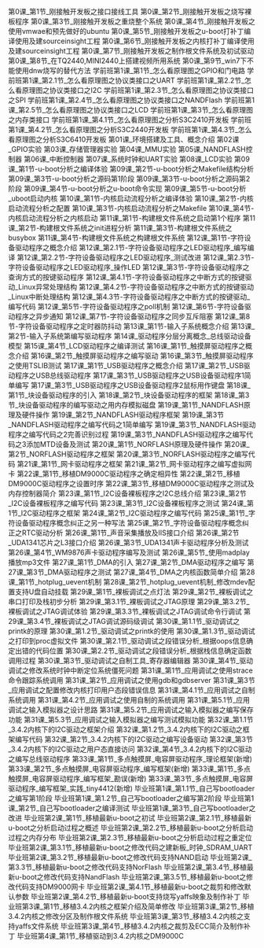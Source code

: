 第0课_第1节_刚接触开发板之接口接线工具
第0课_第2节_刚接触开发板之烧写裸板程序
第0课_第3节_刚接触开发板之重烧整个系统
第0课_第4节_刚接触开发板之使用vmwae和预先做好的ubuntu
第0课_第5节_刚接触开发板之u-boot打补丁编译使用及建sourceinsight工程
第0课_第6节_刚接触开发板之内核打补丁编译使用及建sourceinsight工程
第0课_第7节_刚接触开发板之制作根文件系统及初试驱动
第0课_第8节_在TQ2440,MINI2440上搭建视频所用系统
第0课_第9节_win7下不能使用dnw烧写的替代方法
学前班第1课_第1节_怎么看原理图之GPIO和门电路
学前班第1课_第2.1节_怎么看原理图之协议类接口之UART
学前班第1课_第2.2节_怎么看原理图之协议类接口之I2C
学前班第1课_第2.3节_怎么看原理图之协议类接口之SPI
学前班第1课_第2.4节_怎么看原理图之协议类接口之NANDFlash
学前班第1课_第2.5节_怎么看原理图之协议类接口之LCD
学前班第1课_第3节_怎么看原理图之内存类接口
学前班第1课_第4.1节_怎么看原理图之分析S3C2410开发板
学前班第1课_第4.2节_怎么看原理图之分析S3C2440开发板
学前班第1课_第4.3节_怎么看原理图之分析S3C6410开发板
第01课_环境搭建及工具、概念介绍
第02课_GPIO实验
第03课_存储管理器实验
第04课_MMU实验
第05课_NANDFLASH控制器
第06课_中断控制器
第07课_系统时钟和UART实验
第08课_LCD实验
第09课_第1节-u-boot分析之编译体验
第09课_第2节-u-boot分析之Makefile结构分析
第09课_第3节-u-boot分析之源码第1阶段
第09课_第3节-u-boot分析之源码第2阶段
第09课_第4节-u-boot分析之u-boot命令实现
第09课_第5节-u-boot分析_uboot启动内核
第10课_第1节-内核启动流程分析之编译体验
第10课_第2节-内核启动流程分析之配置
第10课_第3节-内核启动流程分析之Makefile
第10课_第4节-内核启动流程分析之内核启动
第11课_第1节-构建根文件系统之启动第1个程序
第11课_第2节-构建根文件系统之init进程分析
第11课_第3节-构建根文件系统之busybox
第11课_第4节-构建根文件系统之构建根文件系统
第12课_第1节-字符设备驱动程序之概念介绍
第12课_第2.1节-字符设备驱动程序之LED驱动程序_编写编译
第12课_第2.2节-字符设备驱动程序之LED驱动程序_测试改进
第12课_第2.3节-字符设备驱动程序之LED驱动程序_操作LED
第12课_第3节-字符设备驱动程序之查询方式的按键驱动程序
第12课_第4.1节-字符设备驱动程序之中断方式的按键驱动_Linux异常处理结构
第12课_第4.2节-字符设备驱动程序之中断方式的按键驱动_Linux中断处理结构
第12课_第4.3节-字符设备驱动程序之中断方式的按键驱动_编写代码
第12课_第5节-字符设备驱动程序之poll机制
第12课_第6节-字符设备驱动程序之异步通知
第12课_第7节-字符设备驱动程序之同步互斥阻塞
第12课_第8节-字符设备驱动程序之定时器防抖动
第13课_第1节-输入子系统概念介绍
第13课_第2节-输入子系统第编写驱动程序
第14课_驱动程序分层分离概念_总线驱动设备模型
第15课_第4节_LCD驱动程序之编译测试
第16课_第1节_触摸屏驱动程序之概念介绍
第16课_第2节_触摸屏驱动程序之编写驱动
第16课_第3节_触摸屏驱动程序之使用TSLIB测试
第17课_第1节_USB驱动程序之概念介绍
第17课_第2节_USB驱动程序之USB总线驱动程序
第17课_第3节_USB驱动程序之USB设备驱动程序1简单编写
第17课_第3节_USB驱动程序之USB设备驱动程序2鼠标用作键盘
第18课_第1节_块设备驱动程序的引入
第18课_第2节_块设备驱动程序的框架
第18课_第3节_块设备驱动程序的编写驱动之用内存模拟磁盘
第19课_第1节_NANDFLASH原理及硬件操作
第19课_第2节_NANDFLASH驱动程序框架
第19课_第3节_NANDFLASH驱动程序之编写代码之1简单编写
第19课_第3节_NANDFLASH驱动程序之编写代码之2完善识别过程
第19课_第3节_NANDFLASH驱动程序之编写代码之3添加MTD设备及测试
第20课_第1节_NORFLASH原理及硬件操作
第20课_第2节_NORFLASH驱动程序之框架
第20课_第3节_NORFLASH驱动程序之编写代码
第21课_第1节_网卡驱动程序之框架
第21课_第2节_网卡驱动程序之编写虚拟网卡
第22课_第1节_移植DM9000C驱动程序之确定相异性
第22课_第2节_移植DM9000C驱动程序之设置时序
第22课_第3节_移植DM9000C驱动程序之测试及内存控制器简介
第23课_第1节_I2C设备裸板程序之I2C总线介绍
第23课_第2节_I2C设备裸板程序之编写代码
第23课_第3节_I2C设备裸板程序之测试
第24课_第1节_I2C驱动程序之框架
第24课_第2节_I2C驱动程序之编写代码
第25课_第1节_字符设备驱动程序概念纠正之另一种写法
第25课_第2节_字符设备驱动程序概念纠正之RTC驱动分析
第26课_第1节_声音采集播放及IIS接口介绍
第26课_第2节_UDA1341芯片之L3接口介绍
第26课_第3节_UDA1341声卡驱动程序分析及测试
第26课_第4节_WM9876声卡驱动程序编写及测试
第26课_第5节_使用madplay播放mp3文件
第27课_第1节_DMA的引入
第27课_第2节_DMA驱动程序之编写
第27课_第3节_DMA驱动程序之测试
第27课_第4节_DMA之内核函数简单介绍
第28课_第1节_hotplug_uevent机制
第28课_第2节_hotplug_uevent机制_修改mdev配置支持U盘自动挂载
第29课_第1节_裸板调试之点灯法
第29课_第2节_裸板调试之串口打印及栈初步分析
第29课_第3.1节_裸板调试之JTAG原理
第29课_第3.2节_裸板调试之JTAG调试体验
第29课_第3.3节_裸板调试之JTAG调试命令行调试
第29课_第3.4节_裸板调试之JTAG调试源码级调试
第30课_第1.1节_驱动调试之printk的原理
第30课_第1.2节_驱动调试之printk的使用
第30课_第1.3节_驱动调试之打印到proc虚拟文件
第30课_第2.1节_驱动调试之段错误分析_根据oops信息确定出错的代码位置
第30课_第2.2节_驱动调试之段错误分析_根据栈信息确定函数调用过程
第30课_第3节_驱动调试之自制工具_寄存器编辑器
第30课_第4节_驱动调试之修改系统时钟中断定位系统僵死问题
第31课_第1节_应用调试之使用strace命令跟踪系统调用
第31课_第2节_应用调试之使用gdb和gdbserver
第31课_第3节_应用调试之配置修改内核打印用户态段错误信息
第31课_第4.1节_应用调试之自制系统调用
第31课_第4.2节_应用调试之使用自制的系统调用
第31课_第5.1节_应用调试之输入模拟器之设计思路
第31课_第5.2节_应用调试之输入模拟器之编写保存功能
第31课_第5.3节_应用调试之输入模拟器之编写测试模拟功能
第32课_第1.1节_3.4.2内核下的I2C驱动之框架介绍
第32课_第1.2节_3.4.2内核下的I2C驱动之框架编写代码
第32课_第2节_3.4.2内核下的I2C驱动之编写设备驱动
第32课_第3节_3.4.2内核下的I2C驱动之用户态直接访问
第32课_第4节_3.4.2内核下的I2C驱动之编写总线驱动程序
第33课_第1节_多点触摸屏_电容屏驱动程序_理论框架(新增)
第33课_第2节_多点触摸屏_电容屏驱动程序_编写框架(新增)
第33课_第1节_多点触摸屏_电容屏驱动程序_编写框架_勘误(新增)
第33课_第3节_多点触摸屏_电容屏驱动程序_编写框架_实践_tiny4412(新增)
毕业班第1课_第1.1节_自己写bootloader之编写第1阶段
毕业班第1课_第1.2节_自己写bootloader之编写第2阶段
毕业班第1课_第2节_自己写bootloader之编译测试
毕业班第1课_第3节_自己写bootloader之改进
毕业班第2课_第1节_移植最新u-boot之初试
毕业班第2课_第2.1节_移植最新u-boot之分析启动过程之概述
毕业班第2课_第2.2节_移植最新u-boot之分析启动过程之内存分布
毕业班第2课_第2.3节_移植最新u-boot之分析启动过程之重定位
毕业班第2课_第3.1节_移植最新u-boot之修改代码之建新板_时钟_SDRAM_UART
毕业班第2课_第3.2节_移植最新u-boot之修改代码支持NAND启动
毕业班第2课_第3.3节_移植最新u-boot之修改代码支持NorFlash
毕业班第2课_第3.4节_移植最新u-boot之修改代码支持NandFlash
毕业班第2课_第3.5节_移植最新u-boot之修改代码支持DM9000网卡
毕业班第2课_第4.1节_移植最新u-boot之裁剪和修改默认参数
毕业班第2课_第4.2节_移植最新u-boot支持烧写yaffs映象及制作补丁
毕业班第3课_第1节_移植3.4.2内核之框架介绍及简单修改
毕业班第3课_第2节_移植3.4.2内核之修改分区及制作根文件系统
毕业班第3课_第3节_移植3.4.2内核之支持yaffs文件系统
毕业班第3课_第4节_移植3.4.2内核之裁剪及ECC简介及制作补丁
毕业班第4课_第1节_移植驱动到3.4.2内核之DM9000C
